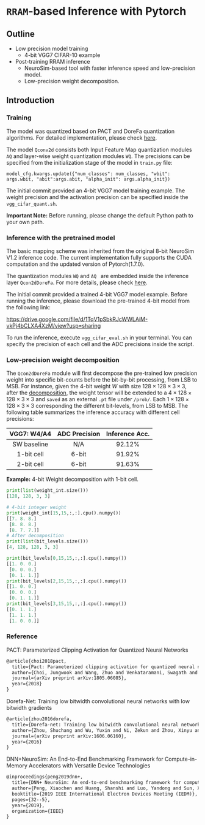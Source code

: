 # `RRAM`-based Inference with Pytorch

## Outline

- Low precision model training 
  - 4-bit VGG7 CIFAR-10 example
- Post-training RRAM inference
  - NeuroSim-based tool with faster inference speed and low-precision model. 
  - Low-precision weight decomposition.

## Introduction

### Training

The model was quantized based on PACT and DoreFa quantization algorithms. For detailed implementation, please check [here](https://github.com/mengjian0502/TorchInference_RRAM/blob/d5b2304f7ef2929a20ad44b4cdcf23590ad02ada/models/quant/quant_modules.py#L73).

The model `Qconv2d` consists both Input Feature Map quantization modules `AQ` and layer-wise weight quantization modules `WQ`. The precisions can be specified from the initialization stage of the model in `train.py` file:

`model_cfg.kwargs.update({"num_classes": num_classes, "wbit": args.wbit, "abit":args.abit, "alpha_init": args.alpha_init})`

The initial commit provided an 4-bit VGG7 model training example. The weight precision and the activation precision can be specified inside the `vgg_cifar_quant.sh`. 

**Important Note:** Before running, please change the default Python path to your own path. 

### Inference with the pretrained model

The basic mapping scheme was inherited from the original 8-bit NeuroSim V1.2 inference code. The current implementation fully supports the CUDA computation and the updated version of Pytorch(1.7.0). 

The quantization modules `WQ` and `AQ ` are embedded inside the inference layer `Qcon2dDoreFa`. For more details, please check [here](https://github.com/mengjian0502/TorchInference_RRAM/blob/d5b2304f7ef2929a20ad44b4cdcf23590ad02ada/models/quant/neurosim_modules.py#L22). 

The initial commit provided a trained 4-bit VGG7 model example. Before running the inference, please download the pre-trained 4-bit model from the following link: 

https://drive.google.com/file/d/1TqV1pSbkRJcWWLAiM-vkPj4bCLXA4XzM/view?usp=sharing

To run the inference, execute `vgg_cifar_eval.sh` in your terminal. You can specify the precision of each cell and the ADC precisions inside the script. 

### Low-precision weight decomposition

The `Qcon2dDoreFa` module will first decompose the pre-trained low precision weight into specific bit-counts before the bit-by-bit processing, from LSB to MSB. For instance, given the 4-bit weight $W$ with size $128 \times 128 \times 3 \times 3$, after the [decomposition](https://github.com/mengjian0502/TorchInference_RRAM/blob/d5b2304f7ef2929a20ad44b4cdcf23590ad02ada/models/quant/neurosim_modules.py#L11),  the weight tensor will be extended to a $4 \times 128 \times 128 \times 3 \times 3$ and `saved` as an external `.pt` file under `/prob/`.  Each  $1 \times 128 \times 128 \times 3 \times 3$ corresponding the different bit-levels, from LSB to MSB. The following table summarizes the inference accuracy with different cell precisions: 

| VGG7: W4/A4 | ADC Precision | Inference Acc. |
| :---------: | :-----------: | :------------: |
| SW baseline |      N/A      |     92.12%     |
| 1-bit cell  |     6-bit     |     91.92%     |
| 2-bit cell  |     6-bit     |     91.63%     |


**Example:** 4-bit Weight decomposition with 1-bit cell. 

```python
print(list(weight_int.size()))            
[128, 128, 3, 3]

# 4-bit integer weight
print(weight_int[15,15,:,:].cpu().numpy())                                                 
[[7. 8. 8.]                                                                                                                                               
 [8. 8. 8.]                                                                                                                                               
 [8. 7. 7.]]                                                                                                                                              
# After decomposition
print(list(bit_levels.size()))                                                  
[4, 128, 128, 3, 3]

print(bit_levels[0,15,15,:,:].cpu().numpy())                                               
[[1. 0. 0.]                                                                                                                                              
 [0. 0. 0.]                                                                                                                                              
 [0. 1. 1.]]                                                                                                                                              
print(bit_levels[2,15,15,:,:].cpu().numpy())      
[[1. 0. 0.]                                                                                                                                              
 [0. 0. 0.]                                                                                                                                               
 [0. 1. 1.]]                                                                                                                                             
print(bit_levels[3,15,15,:,:].cpu().numpy())       
[[0. 1. 1.]                                                                                                                                              
 [1. 1. 1.]                                                                                                                                               
 [1. 0. 0.]]
```

### Reference

PACT: Parameterized Clipping Activation for Quantized Neural Networks

```latex
@article{choi2018pact,
  title={Pact: Parameterized clipping activation for quantized neural networks},
  author={Choi, Jungwook and Wang, Zhuo and Venkataramani, Swagath and Chuang, Pierce I-Jen and Srinivasan, Vijayalakshmi and Gopalakrishnan, Kailash},
  journal={arXiv preprint arXiv:1805.06085},
  year={2018}
}
```

Dorefa-Net: Training low bitwidth convolutional neural networks with low bitwidth gradients

```latex
@article{zhou2016dorefa,
  title={Dorefa-net: Training low bitwidth convolutional neural networks with low bitwidth gradients},
  author={Zhou, Shuchang and Wu, Yuxin and Ni, Zekun and Zhou, Xinyu and Wen, He and Zou, Yuheng},
  journal={arXiv preprint arXiv:1606.06160},
  year={2016}
}
```

DNN+NeuroSim: An End-to-End Benchmarking Framework for Compute-in-Memory Accelerators with Versatile Device Technologies

```latex
@inproceedings{peng2019dnn+,
  title={DNN+ NeuroSim: An end-to-end benchmarking framework for compute-in-memory accelerators with versatile device technologies},
  author={Peng, Xiaochen and Huang, Shanshi and Luo, Yandong and Sun, Xiaoyu and Yu, Shimeng},
  booktitle={2019 IEEE International Electron Devices Meeting (IEDM)},
  pages={32--5},
  year={2019},
  organization={IEEE}
}
```

